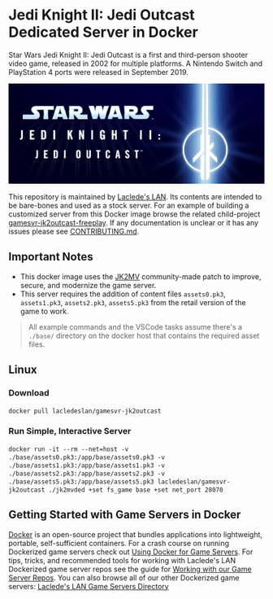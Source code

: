 # Jedi Knight II: Jedi Outcast Dedicated Server in Docker

Star Wars Jedi Knight II: Jedi Outcast is a first and third-person shooter video game, released in 2002 for multiple platforms. A Nintendo Switch and PlayStation 4 ports were released in September 2019.

![Jedi Knight II: Jedi Outcast Banner Image](/.misc/banner.jpg)

This repository is maintained by [Laclede's LAN](https://lacledeslan.com). Its contents are intended to be bare-bones and used as a stock server. For an example of building a customized server from this Docker image browse the related child-project [gamesvr-jk2outcast-freeplay](https://github.com/LacledesLAN/gamesvr-jk2outcast-freeplay). If any documentation is unclear or it has any issues please see [CONTRIBUTING.md](./CONTRIBUTING.md).

## Important Notes

* This docker image uses the [JK2MV](https://github.com/mvdevs/jk2mv) community-made patch to improve, secure, and modernize the game server.
* This server requires the addition of content files `assets0.pk3`, `assets1.pk3`, `assets2.pk3`, `assets5.pk3` from the retail version of the game to work.

> All example commands and the VSCode tasks assume there's a `./base/` directory on the docker host that contains the required asset files.

## Linux

### Download

```shell
docker pull lacledeslan/gamesvr-jk2outcast
```

### Run Simple, Interactive Server

```shell
docker run -it --rm --net=host -v ./base/assets0.pk3:/app/base/assets0.pk3 -v ./base/assets1.pk3:/app/base/assets1.pk3 -v ./base/assets2.pk3:/app/base/assets2.pk3 -v ./base/assets5.pk3:/app/base/assets5.pk3 lacledeslan/gamesvr-jk2outcast ./jk2mvded +set fs_game base +set net_port 28070
```

## Getting Started with Game Servers in Docker

[Docker](https://docs.docker.com/) is an open-source project that bundles applications into lightweight, portable, self-sufficient containers. For a crash course on running Dockerized game servers check out [Using Docker for Game Servers](https://github.com/LacledesLAN/README.1ST/blob/master/GameServers/DockerAndGameServers.md). For tips, tricks, and recommended tools for working with Laclede's LAN Dockerized game server repos see the guide for [Working with our Game Server Repos](https://github.com/LacledesLAN/README.1ST/blob/master/GameServers/WorkingWithOurRepos.md). You can also browse all of our other Dockerized game servers: [Laclede's LAN Game Servers Directory](https://github.com/LacledesLAN/README.1ST/tree/master/GameServers)
